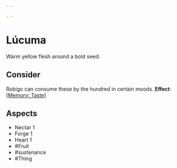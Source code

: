 ```yaml
---

---
```

# Lúcuma
Warm yellow flesh around a bold seed.
## Consider
Robigo can consume these by the hundred in certain moods.
**Effect**: [[Memory: Taste](https://uadaf.theevilroot.xyz/rowenarium/element/mem.Taste)]
## Aspects
- Nectar 1
- Forge 1
- Heart 1
- #Fruit
- #sustenance 
- #Thing